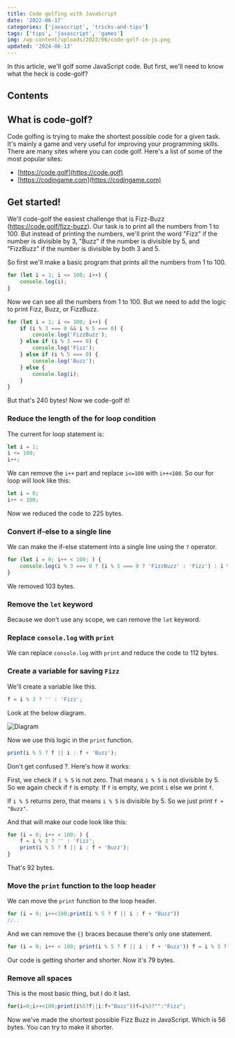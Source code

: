 ```yaml
---
title: Code golfing with JavaScript
date: '2022-06-17'
categories: ['javascript', 'tricks-and-tips']
tags: ['tips', 'javascript', 'games']
img: /wp-content/uploads/2022/06/code-golf-in-js.png
updated: '2024-06-13'
---
```


In this article, we'll golf some JavaScript code. But first, we'll need to know what the heck is code-golf?

## Contents

## What is code-golf?

Code golfing is trying to make the shortest possible code for a given task. It's mainly a game and very useful for improving your programming skills. There are many sites where you can code golf. Here's a list of some of the most popular sites:

- [https://code.golf](https://code.golf)
- [https://codingame.com](https://codingame.com)

## Get started!

We'll code-golf the easiest challenge that is Fizz-Buzz (https://code.golf/fizz-buzz). Our task is to print all the numbers from 1 to 100. But instead of printing the numbers, we'll print the word "Fizz" if the number is divisible by 3, "Buzz" if the number is divisible by 5, and "FizzBuzz" if the number is divisible by both 3 and 5.

So first we'll make a basic program that prints all the numbers from 1 to 100.

```js
for (let i = 1; i <= 100; i++) {
	console.log(i);
}
```

Now we can see all the numbers from 1 to 100. But we need to add the logic to print Fizz, Buzz, or FizzBuzz.

```js
for (let i = 1; i <= 100; i++) {
	if (i % 3 === 0 && i % 5 === 0) {
		console.log('FizzBuzz');
	} else if (i % 3 === 0) {
		console.log('Fizz');
	} else if (i % 5 === 0) {
		console.log('Buzz');
	} else {
		console.log(i);
	}
}
```

But that's 240 bytes! Now we code-golf it!

### Reduce the length of the for loop condition

The current for loop statement is:

```js
let i = 1;
i <= 100;
i++;
```

We can remove the `i++` part and replace `i<=100` with `i++<100`. So our for loop will look like this:

```js
let i = 0;
i++ < 100;
```

Now we reduced the code to 225 bytes.

### Convert if-else to a single line

We can make the if-else statement into a single line using the `?` operator.

```js
for (let i = 0; i++ < 100; ) {
	console.log(i % 3 === 0 ? (i % 5 === 0 ? 'FizzBuzz' : 'Fizz') : i % 5 === 0 ? 'Buzz' : i);
}
```

We removed 103 bytes.

### Remove the `let` keyword

Because we don't use any scope, we can remove the `let` keyword.

### Replace `console.log` with `print`

We can replace `console.log` with `print` and reduce the code to 112 bytes.

### Create a variable for saving `Fizz`

We'll create a variable like this.

```js
f = i % 3 ? '' : 'Fizz';
```

Look at the below diagram.

![Diagram](https://user-images.githubusercontent.com/76736580/174227472-7ad3f884-9f1a-4f2d-a32e-0295c292d863.png)

Now we use this logic in the `print` function.

```js
print(i % 5 ? f || i : f + 'Buzz');
```

Don't get confused ?. Here's how it works:

First, we check if `i % 5` is not zero. That means `i % 5` is not divisible by 5. So we again check if `f` is empty. If `f` is empty, we print `i` else we print `f`.

If `i % 5` returns zero, that means `i % 5` is divisible by 5. So we just print `f + "Buzz"`.

And that will make our code look like this:

```js
for (i = 0; i++ < 100; ) {
	f = i % 3 ? '' : 'Fizz';
	print(i % 5 ? f || i : f + 'Buzz');
}
```

That's 92 bytes.

### Move the `print` function to the loop header

We can move the `print` function to the loop header.

```js
for (i = 0; i++<100;print(i % 5 ? f || i : f + "Buzz"))
//..
```

And we can remove the `{}` braces because there's only one statement.

```js
for (i = 0; i++ < 100; print(i % 5 ? f || i : f + 'Buzz')) f = i % 3 ? '' : 'Fizz';
```

Our code is getting shorter and shorter. Now it's 79 bytes.

### Remove all spaces

This is the most basic thing, but I do it last.

<!-- prettier-ignore-start -->
```js
for(i=0;i++<100;print(i%5?f||i:f+"Buzz"))f=i%3?"":"Fizz";
```
<!-- prettier-ignore-end -->

Now we've made the shortest possible Fizz Buzz in JavaScript. Which is 56 bytes. You can try to make it shorter.
